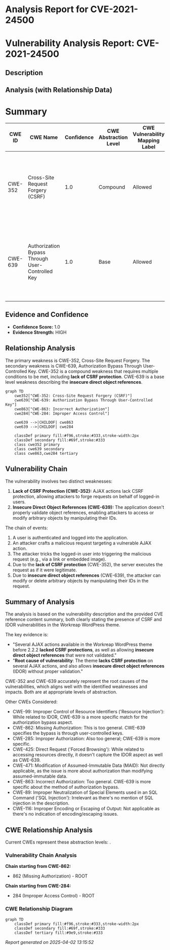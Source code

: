 # Analysis Report for CVE-2021-24500

# Vulnerability Analysis Report: CVE-2021-24500

## Description



## Analysis (with Relationship Data)

# Summary
| CWE ID | CWE Name | Confidence | CWE Abstraction Level | CWE Vulnerability Mapping Label | CWE-Vulnerability Mapping Notes |
|---|---|---|---|---|---|
| CWE-352 | Cross-Site Request Forgery (CSRF) | 1.0 | Compound | Allowed | Primary CWE: The vulnerability description explicitly mentions **lack of CSRF protection** on AJAX actions as a root cause.  |
| CWE-639 | Authorization Bypass Through User-Controlled Key | 1.0 | Base | Allowed | Secondary CWE: The vulnerability description also mentions **insecure direct object references** (IDOR) which aligns with this CWE.  |

## Evidence and Confidence

*   **Confidence Score:** 1.0
*   **Evidence Strength:** HIGH

## Relationship Analysis
The primary weakness is CWE-352, Cross-Site Request Forgery. The secondary weakness is CWE-639, Authorization Bypass Through User-Controlled Key.
CWE-352 is a compound weakness that requires multiple conditions to be met, including **lack of CSRF protection**. CWE-639 is a base level weakness describing the **insecure direct object references**.

```mermaid
graph TD
    cwe352["CWE-352: Cross-Site Request Forgery (CSRF)"]
    cwe639["CWE-639: Authorization Bypass Through User-Controlled Key"]
    cwe863["CWE-863: Incorrect Authorization"]
    cwe284["CWE-284: Improper Access Control"]
    
    cwe639 -->|CHILDOF| cwe863
    cwe639 -->|CHILDOF| cwe284

    classDef primary fill:#f96,stroke:#333,stroke-width:2px
    classDef secondary fill:#69f,stroke:#333
    class cwe352 primary
    class cwe639 secondary
    class cwe863,cwe284 tertiary
```

## Vulnerability Chain
The vulnerability involves two distinct weaknesses:
1.  **Lack of CSRF Protection (CWE-352):** AJAX actions lack CSRF protection, allowing attackers to forge requests on behalf of logged-in users.
2.  **Insecure Direct Object References (CWE-639):** The application doesn't properly validate object references, enabling attackers to access or modify arbitrary objects by manipulating their IDs.

The chain of events:
1.  A user is authenticated and logged into the application.
2.  An attacker crafts a malicious request targeting a vulnerable AJAX action.
3.  The attacker tricks the logged-in user into triggering the malicious request (e.g., via a link or embedded image).
4.  Due to the **lack of CSRF protection** (CWE-352), the server executes the request as if it were legitimate.
5.  Due to **insecure direct object references** (CWE-639), the attacker can modify or delete arbitrary objects by manipulating their IDs in the request.

## Summary of Analysis
The analysis is based on the vulnerability description and the provided CVE reference content summary, both clearly stating the presence of CSRF and IDOR vulnerabilities in the Workreap WordPress theme.

The key evidence is:
*   "Several AJAX actions available in the Workreap WordPress theme before 2.2.2 **lacked CSRF protections**, as well as allowing **insecure direct object references** that were not validated."
*   "**Root cause of vulnerability**: The theme **lacks CSRF protection** on several AJAX actions, and also allows **insecure direct object references** (IDOR) without proper validation."

CWE-352 and CWE-639 accurately represent the root causes of the vulnerabilities, which aligns well with the identified weaknesses and impacts. Both are at appropriate levels of abstraction.

Other CWEs Considered:

*   CWE-99: Improper Control of Resource Identifiers ('Resource Injection'): While related to IDOR, CWE-639 is a more specific match for the authorization bypass aspect.
*   CWE-862: Missing Authorization: This is too general. CWE-639 specifies the bypass is through user-controlled keys.
*   CWE-285: Improper Authorization: Also too general; CWE-639 is more specific.
*   CWE-425: Direct Request ('Forced Browsing'): While related to accessing resources directly, it doesn't capture the IDOR aspect as well as CWE-639.
*   CWE-471: Modification of Assumed-Immutable Data (MAID): Not directly applicable, as the issue is more about authorization than modifying assumed-immutable data.
*   CWE-863: Incorrect Authorization: Too general. CWE-639 is more specific about the method of authorization bypass.
*   CWE-89: Improper Neutralization of Special Elements used in an SQL Command ('SQL Injection'): Irrelevant as there's no mention of SQL injection in the description.
*   CWE-116: Improper Encoding or Escaping of Output: Not applicable as there's no indication of encoding/escaping issues.


## CWE Relationship Analysis

Current CWEs represent these abstraction levels: .


### Vulnerability Chain Analysis

**Chain starting from CWE-862:**
- 862 (Missing Authorization) - ROOT


**Chain starting from CWE-284:**
- 284 (Improper Access Control) - ROOT



### CWE Relationship Diagram

```mermaid
graph TD
    classDef primary fill:#f96,stroke:#333,stroke-width:2px
    classDef secondary fill:#69f,stroke:#333
    classDef tertiary fill:#9e9,stroke:#333
```



*Report generated on 2025-04-02 13:15:52*
